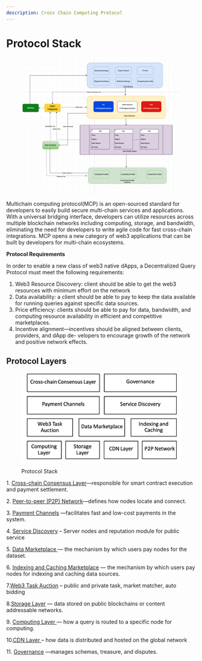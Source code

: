```yaml
---
description: Cross Chain Computing Protocol
---
```


# Protocol Stack

<figure><img src="../../.gitbook/assets/image (3) (1).png" alt=""><figcaption></figcaption></figure>

Multichain computing protocol(MCP) is an open-sourced standard for developers to easily build secure multi-chain services and applications. With a universal bridging interface, developers can utilize resources across multiple blockchain networks including computing, storage, and bandwidth, eliminating the need for developers to write agile code for fast cross-chain integrations. MCP opens a new category of web3 applications that can be built by developers for multi-chain ecosystems.

**Protocol Requirements**

In order to enable a new class of web3 native dApps, a Decentralized Query Protocol must meet the following requirements:

1. Web3 Resource Discovery:  client should be able to get the web3 resources with minimum effort on the network
2. Data availability: a client should be able to pay to keep the data available for running queries against specific data sources.&#x20;
3. Price efficiency: clients should be able to pay for data, bandwidth, and computing resource availability in efficient and competitive marketplaces.&#x20;
4. Incentive alignment—incentives should be aligned between clients, providers, and dApp de- velopers to encourage growth of the network and positive network effects.&#x20;

## Protocol Layers

<figure><img src="../../.gitbook/assets/image (61).png" alt=""><figcaption><p>Protocol Stack</p></figcaption></figure>

1\. [Cross-chain Consensus Layer](cross-chain-contracts.md)—responsible for smart contract execution and payment settlement.

2\. [Peer-to-peer (P2P) Network](peer-to-peer-p2p-network.md)—defines how nodes locate and connect.

3\. [Payment Channels](payment-channels.md) —facilitates fast and low-cost payments in the system.

4\. [Service Discovery](service-discovery.md)  – Server nodes and reputation module for public service

5\. [Data Marketplace ](data-marketplace.md)— the mechanism by which users pay nodes for the dataset.

6\. [Indexing and Caching Marketplace](indexing-and-caching-marketplace.md) — the mechanism by which users pay nodes for indexing and caching data sources.

7.[Web3 Task Auction](web3-task-auction.md) – public and private task, market matcher, auto bidding

8.[Storage Layer](storage-layer.md) — data stored on public blockchains or content addressable networks.

9\. [Computing Layer ](computing-layer.md)— how a query is routed to a specific node for computing.

10.[CDN Layer ](cdn-layer.md)– how data is distributed and hosted on the global network

11\. [Governance](governance.md) —manages schemas, treasure, and disputes.
